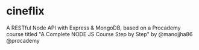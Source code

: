 # cineflix
A RESTful Node API with Express &amp; MongoDB, based on a Procademy course titled "A Complete NODE JS Course Step by Step" by @manojjha86 @procademy
